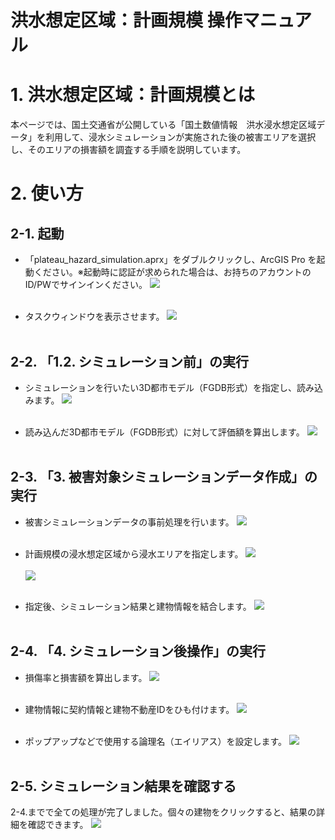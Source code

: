 # 洪水想定区域：計画規模 操作マニュアル

# 1. 洪水想定区域：計画規模とは
本ページでは、国土交通省が公開している「国土数値情報　洪水浸水想定区域データ」を利用して、浸水シミュレーションが実施された後の被害エリアを選択し、そのエリアの損害額を調査する手順を説明しています。


# 2. 使い方

## 2-1. 起動
- 「plateau_hazard_simulation.aprx」をダブルクリックし、ArcGIS Pro を起動ください。※起動時に認証が求められた場合は、お持ちのアカウントのID/PWでサインインください。 
![](../resources/userMan/userMan_001.png)<br><br>

- タスクウィンドウを表示させます。
![](../resources/userMan/userMan_002.png)<br><br>



## 2-2. 「1.2. シミュレーション前」の実行

- シミュレーションを行いたい3D都市モデル（FGDB形式）を指定し、読み込みます。
![](../resources/userMan/userMan_003.png)<br><br>

- 読み込んだ3D都市モデル（FGDB形式）に対して評価額を算出します。
![](../resources/userMan/userMan_004.png)<br><br>



## 2-3. 「3. 被害対象シミュレーションデータ作成」の実行

- 被害シミュレーションデータの事前処理を行います。
![](../resources/userMan/userMan_005.png)<br><br>

- 計画規模の浸水想定区域から浸水エリアを指定します。
![](../resources/userMan/userMan_012.png)<br><br>
![](../resources/userMan/userMan_013.png)<br><br>

- 指定後、シミュレーション結果と建物情報を結合します。
![](../resources/userMan/userMan_016.png)<br><br>



## 2-4. 「4. シミュレーション後操作」の実行

- 損傷率と損害額を算出します。
![](../resources/userMan/userMan_017.png)<br><br>

- 建物情報に契約情報と建物不動産IDをひも付けます。
![](../resources/userMan/userMan_018.png)<br><br>

- ポップアップなどで使用する論理名（エイリアス）を設定します。
![](../resources/userMan/userMan_019.png)<br><br>



## 2-5. シミュレーション結果を確認する
2-4.までで全ての処理が完了しました。個々の建物をクリックすると、結果の詳細を確認できます。 
![](../resources/userMan/userMan_020.png)<br><br>


